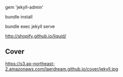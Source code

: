 gem 'jekyll-admin'

bundle install


bundle exec jekyll serve  



http://shopify.github.io/liquid/



## Cover
https://s3.ap-northeast-2.amazonaws.com/laerdream.github.io/cover/jekyll.jpg
